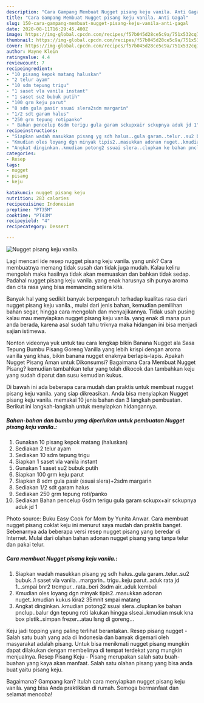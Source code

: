 ```yaml
---
description: "Cara Gampang Membuat Nugget pisang keju vanila. Anti Gagal"
title: "Cara Gampang Membuat Nugget pisang keju vanila. Anti Gagal"
slug: 150-cara-gampang-membuat-nugget-pisang-keju-vanila-anti-gagal
date: 2020-08-11T16:29:45.400Z
image: https://img-global.cpcdn.com/recipes/f57b045d28ce5c9a/751x532cq70/nugget-pisang-keju-vanila-foto-resep-utama.jpg
thumbnail: https://img-global.cpcdn.com/recipes/f57b045d28ce5c9a/751x532cq70/nugget-pisang-keju-vanila-foto-resep-utama.jpg
cover: https://img-global.cpcdn.com/recipes/f57b045d28ce5c9a/751x532cq70/nugget-pisang-keju-vanila-foto-resep-utama.jpg
author: Wayne Klein
ratingvalue: 4.4
reviewcount: 7
recipeingredient:
- "10 pisang kepok matang haluskan"
- "2 telur ayam"
- "10 sdm tepung trigu"
- "1 saset vla vanila instant"
- "1 saset su2 bubuk putih"
- "100 grm keju parut"
- "8 sdm gula pasir ssuai slera2sdm margarin"
- "1/2 sdt garam halus"
- "250 grm tepung rotipanko"
- " Bahan pencelup 6sdm terigu gula garam sckupxair sckupnya aduk jd 1"
recipeinstructions:
- "Siapkan wadah masukkan pisang yg sdh halus..gula garam..telur..su2 bubuk..1 saset vla vanila...margarin.. trigu..keju parut..aduk rata jd 1...smpai bnr2 trcmpur...rata..beri 3sdm air..aduk kembali"
- "Kmudian oles loyang dgn minyak tipis2..masukkan adonan nuget..kmudian kukus kira2 35mnit smpai matang"
- "Angkat dinginkan..kmudian potong2 ssuai slera..clupkan ke bahan pnclup..balur dgn tepung roti lakukan hingga slseai..kmudian msuk kna box plstik..simpan frezer...atau lsng di goreng..."
categories:
- Resep
tags:
- nugget
- pisang
- keju

katakunci: nugget pisang keju 
nutrition: 283 calories
recipecuisine: Indonesian
preptime: "PT35M"
cooktime: "PT43M"
recipeyield: "4"
recipecategory: Dessert

---
```



![Nugget pisang keju vanila.](https://img-global.cpcdn.com/recipes/f57b045d28ce5c9a/751x532cq70/nugget-pisang-keju-vanila-foto-resep-utama.jpg)

Lagi mencari ide resep nugget pisang keju vanila. yang unik? Cara membuatnya memang tidak susah dan tidak juga mudah. Kalau keliru mengolah maka hasilnya tidak akan memuaskan dan bahkan tidak sedap. Padahal nugget pisang keju vanila. yang enak harusnya sih punya aroma dan cita rasa yang bisa memancing selera kita.

Banyak hal yang sedikit banyak berpengaruh terhadap kualitas rasa dari nugget pisang keju vanila., mulai dari jenis bahan, kemudian pemilihan bahan segar, hingga cara mengolah dan menyajikannya. Tidak usah pusing kalau mau menyiapkan nugget pisang keju vanila. yang enak di mana pun anda berada, karena asal sudah tahu triknya maka hidangan ini bisa menjadi sajian istimewa.

Nonton videonya yuk untuk tau cara lengkap bikin Banana Nugget ala Sasa Tepung Bumbu Pisang Goreng Vanilla yang lebih krispi dengan aroma vanilla yang khas, bikin banana nugget enaknya berlapis-lapis. Apakah Nugget Pisang Aman untuk Dikonsumsi? Bagaimana Cara Membuat Nugget Pisang? kemudian tambahkan telur yang telah dikocok dan tambahkan keju yang sudah diparut dan susu kemudian kukus.


Di bawah ini ada beberapa cara mudah dan praktis untuk membuat nugget pisang keju vanila. yang siap dikreasikan. Anda bisa menyiapkan Nugget pisang keju vanila. memakai 10 jenis bahan dan 3 langkah pembuatan. Berikut ini langkah-langkah untuk menyiapkan hidangannya.

<!--inarticleads1-->

##### Bahan-bahan dan bumbu yang diperlukan untuk pembuatan Nugget pisang keju vanila.:

1. Gunakan 10 pisang kepok matang (haluskan)
1. Sediakan 2 telur ayam
1. Sediakan 10 sdm tepung trigu
1. Siapkan 1 saset vla vanila instant
1. Gunakan 1 saset su2 bubuk putih
1. Siapkan 100 grm keju parut
1. Siapkan 8 sdm gula pasir (ssuai slera)+2sdm margarin
1. Sediakan 1/2 sdt garam halus
1. Sediakan 250 grm tepung roti/panko
1. Sediakan  Bahan pencelup 6sdm terigu gula garam sckupx+air sckupnya aduk jd 1


Photo source: Buku Easy Cook for Mom by Yunita Anwar. Cara membuat nugget pisang coklat keju ini menurut saya mudah dan praktis banget. Sebenarnya ada beberapa versi resep nugget pisang yang beredar di Internet. Mulai dari olahan bahan adonan nugget pisang yang tanpa telur dan pakai telur. 

<!--inarticleads2-->

##### Cara membuat Nugget pisang keju vanila.:

1. Siapkan wadah masukkan pisang yg sdh halus..gula garam..telur..su2 bubuk..1 saset vla vanila...margarin.. trigu..keju parut..aduk rata jd 1...smpai bnr2 trcmpur...rata..beri 3sdm air..aduk kembali
1. Kmudian oles loyang dgn minyak tipis2..masukkan adonan nuget..kmudian kukus kira2 35mnit smpai matang
1. Angkat dinginkan..kmudian potong2 ssuai slera..clupkan ke bahan pnclup..balur dgn tepung roti lakukan hingga slseai..kmudian msuk kna box plstik..simpan frezer...atau lsng di goreng...


Keju jadi topping yang paling terlihat berantakan. Resep pisang nugget - Salah satu buah yang ada di Indonesia dan banyak digemari oleh masyarakat adalah pisang. Untuk bisa menikmati nugget pisang mungkin dapat dilakukan dengan membelinya di tempat terdekat yang mungkin menjualnya. Resep Pisang Keju - Pisang merupakan salah satu buah-buahan yang kaya akan manfaat. Salah satu olahan pisang yang bisa anda buat yaitu pisang keju. 

Bagaimana? Gampang kan? Itulah cara menyiapkan nugget pisang keju vanila. yang bisa Anda praktikkan di rumah. Semoga bermanfaat dan selamat mencoba!
